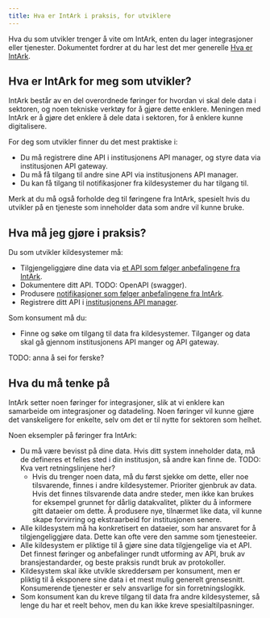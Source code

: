 ```yaml
---
title: Hva er IntArk i praksis, for utviklere
---
```


Hva du som utvikler trenger å vite om IntArk, enten du lager integrasjoner
eller tjenester. Dokumentet fordrer at du har lest det mer generelle [Hva er
IntArk](/docs/datadeling/hva-er).

## Hva er IntArk for meg som utvikler?

IntArk består av en del overordnede føringer for hvordan vi skal dele data i
sektoren, og noen tekniske verktøy for å gjøre dette enklere. Meningen med
IntArk er å gjøre det enklere å dele data i sektoren, for å enklere kunne
digitalisere.

For deg som utvikler finner du det mest praktiske i:

- Du må registrere dine API i institusjonens API manager, og styre data via
  institusjonen API gateway.
- Du må få tilgang til andre sine API via institusjonens API manager.
- Du kan få tilgang til notifikasjoner fra kildesystemer du har tilgang til.

Merk at du må også forholde deg til føringene fra IntArk, spesielt hvis du utvikler på en tjeneste som inneholder data som andre vil kunne bruke.

## Hva må jeg gjøre i praksis?

Du som utvikler kildesystemer må:

- Tilgjengeliggjøre dine data via [et API som følger anbefalingene fra IntArk](/docs/datadeling/god-praksis/api-design).
- Dokumentere ditt API. TODO: OpenAPI (swagger).
- Produsere [notifikasjoner som følger anbefalingene fra IntArk](/docs/datadeling/god-praksis/notifikasjonsdesign).
- Registrere ditt API i [institusjonens API manager](/docs/datadeling/teknisk-plattform/oversikt).

Som konsument må du:

- Finne og søke om tilgang til data fra kildesystemer. Tilganger og data skal gå gjennom institusjonens API manger og API gateway.

TODO: anna å sei for ferske?

## Hva du må tenke på

IntArk setter noen føringer for integrasjoner, slik at vi enklere kan samarbeide om integrasjoner og datadeling. Noen føringer vil kunne gjøre det vanskeligere for enkelte, selv om det er til nytte for sektoren som helhet.

Noen eksempler på føringer fra IntArk:

- Du må være bevisst på dine data. Hvis ditt system inneholder data, må de defineres et felles sted i din institusjon, så andre kan finne de. TODO: Kva vert retningslinjene her?
  - Hvis du trenger noen data, må du først sjekke om dette, eller noe tilsvarende, finnes i andre kildesystemer. Prioriter gjenbruk av data. Hvis det finnes tilsvarende data andre steder, men ikke kan brukes for eksempel grunnet for dårlig datakvalitet, plikter du å informere gitt dataeier om dette. Å produsere nye, tilnærmet like data, vil kunne skape forvirring og ekstraarbeid for institusjonen senere.
- Alle kildesystem må ha konkretisert en dataeier, som har ansvaret for å tilgjengeliggjøre data. Dette kan ofte vere den samme som tjenesteeier.
- Alle kildesystem er pliktige til å gjøre sine data tilgjengelige via et API. Det finnest føringer og anbefalinger rundt utforming av API, bruk av bransjestandarder, og beste praksis rundt bruk av protokoller.
- Kildesystem skal ikke utvikle skreddersøm per konsument, men er pliktig til å eksponere sine data i et mest mulig generelt grensesnitt. Konsumerende tjenester er selv ansvarlige for sin forretningslogikk.
- Som konsument kan du kreve tilgang til data fra andre kildesystemer, så lenge du har et reelt behov, men du kan ikke kreve spesialtilpasninger.
